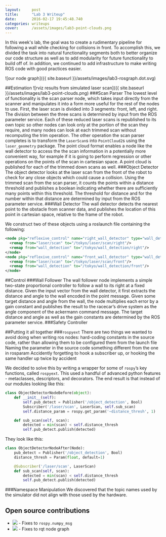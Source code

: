 ```yaml
---
layout:     post
title:      "Lab 3 Writeup"
date:       2016-02-17 19:45:48.740
categories: writeups
cover:      /assets/images/lab3-point-clouds.png
---
```



In this week's lab, the goal was to create a rudimentary pipeline for following a wall while checking for collisions in front. To accomplish this, we divided the task into natural functionality segments both to better organize our code structure as well as to add modularity for future functionality to build off of.  In addition, we continued to add infrastructure to make writing ROS code with good practices easier.

![our node graph]({{ site.baseurl }}/assets/images/lab3-rosgraph.dot.svg)

<!--more-->
##Estimation
![rviz results from simulated laser scan]({{ site.baseurl }}/assets/images/lab3-point-clouds.png)
###Scan Parser
The lowest level of functionality is the scan parser node, which takes input directly from the scanner and manipulates it into a form more useful for the rest of the nodes to use.  First, the laser scan is divided into 3 segments: front, left, and right.  The division between the three scans is determined by input from the ROS parameter service.  Each of these reduced laser scans is republished to its own topic so other nodes can look only at the portion of the scan they require, and many nodes can look at each trimmed scan without recomputing the trim operation.  The other operation the scan parser completes is to transform the `LaserScan`s into `PointCloud2`s using the `laser_geometry` package.  The point cloud format enables a node like the wall detector to access the the scan information in a potentially more convenient way, for example if it is going to perform regression or other operations on the points of the scan in cartesian space.  A point cloud is published for each of the trimmed down scans as well.
###Object Detector
The object detector looks at the laser scan from the front of the robot to check for any close objects which could cause a collision.  Using the trimmed scan from the scan parser, it counts the points within a distance threshold and publishes a boolean indicating whether there are sufficiently many points within this threshold.  The threshold for distance and for the number within that distance are determined by input from the ROS parameter service.
###Wall Detector
The wall detector detects the nearest point to the obstacle from scanner data, and publishes the location of this point in cartesian space, relative to the frame of the robot.

We construct two of these objects using a roslaunch file containing the following:

```xml
<node pkg="reflexive_control" name="right_wall_detector" type="wall_detector.py">
  <remap from="laser/scan" to="/tokyo/laser/scan/right"/>
  <remap from="wall_detection" to="/tokyo/wall_detection/right"/>
</node>
<node pkg="reflexive_control" name="front_wall_detector" type="wall_detector.py">
  <remap from="laser/scan" to="/tokyo/laser/scan/front"/>
  <remap from="wall_detection" to="/tokyo/wall_detection/front"/>
</node>
```
##Control
###Wall Follower
The wall follower node implements a simple two-state proportional controller to follow a wall to its right at a fixed distance.  Given the input vector from the wall detector, it first extracts the distance and angle to the wall encoded in the point message.  Given some target distance and angle from the wall, the node multiplies each error by a gain constant and publishes the result to the racecar’s drive system as the angle component of the ackermann command message.  The target distance and angle as well as the gain constants are determined by the ROS parameter service.
###Safety Controller

##Putting it all together
###`rospyext`
There are two things we wanted to avoid doing when writing ros nodes:
hard-coding constants in the source code, rather than allowing them to be configured them from the launch file
Naming the parameter in the source code something different from the one in rosparam
Accidently forgetting to hook a subscriber up, or hooking the same handler up twice by accident

We decided to solve this by writing a wrapper for some of `rospy`’s key functions, called `rospyext`. This used a handful of advanced python features - metaclasses, descriptors, and decorators. The end result is that instead of our modules looking like this:

```python
class ObjectDetectorNodeBefore(object):
    def __init__(self):
        self.pub_detect = Publisher('/object_detection', Bool)
        Subscriber('/laser/scan', LaserScan, self.sub_scan)
        self.distance_param = rospy.get_param('~distance_thresh', 1)

    def sub_scan(self, scan):
        detected = min(scan) < self.distance_thresh
        self.pub_detect.publish(detected)
```
They look like this:
```python
class ObjectDetectorNodeAfter(Node):
    pub_detect = Publisher('/object_detection', Bool)
    distance_thresh = Param(float, default=1)

    @Subscriber('/laser/scan', LaserScan)
    def sub_scan(self, scan):
        detected = min(scan) < self.distance_thresh
        self.pub_detect.publish(detected)
```


###Namespace Manipulation
We discovered that the topic names used by the simulator did not align with those used by the hardware.

## Open source contributions

* ![](https://github-shields.com/github/ros/ros_comm/pull/743.svg) - Fixes to `rospy.numpy_msg` 
* ![](https://github-shields.com/github/ros-visualization/rqt_common_plugins/pull/354.svg) - Fixes to rqt node graph

